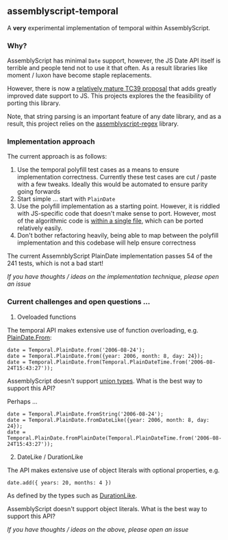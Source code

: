 ## assemblyscript-temporal

A **very** experimental implementation of temporal within AssemblyScript.

### Why?

AssemblyScript has minimal `Date` support, however, the JS Date API itself is terrible and people tend not to use it that often. As a result libraries like moment / luxon have become staple replacements.

However, there is now a [relatively mature TC39 proposal](https://github.com/tc39/proposal-temporal) that adds greatly improved date support to JS. This projects explores the the feasibility of porting this library.

Note, that string parsing is an important feature of any date library, and as a result, this project relies on the [assemblyscript-regex](https://github.com/ColinEberhardt/assemblyscript-regex) library.

### Implementation approach

The current approach is as follows:

1. Use the temporal polyfill test cases as a means to ensure implementation correctness. Currently these test cases are cut / paste with a few tweaks. Ideally this would be automated to ensure parity going forwards
2. Start simple ... start with `PlainDate`
3. Use the polyfill implementation as a starting point. However, it is riddled with JS-specific code that doesn't make sense to port. However, most of the algorithmic code is [within a single file](https://github.com/tc39/proposal-temporal/blob/main/polyfill/lib/ecmascript.mjs), which can be ported relatively easily.
4. Don't bother refactoring heavily, being able to map between the polyfill implementation and this codebase will help ensure correctness


The current AssemnblyScript PlainDate implementation passes 54 of the 241 tests, which is not a bad start!

*If you have thoughts / ideas on the implementation technique, please open an issue*

### Current challenges and open questions ...

1. Oveloaded functions

The temporal API makes extensive use of function overloading, e.g. [PlainDate.From](https://github.com/tc39/proposal-temporal/blob/main/polyfill/index.d.ts#L807):

~~~
date = Temporal.PlainDate.from('2006-08-24'); 
date = Temporal.PlainDate.from({year: 2006, month: 8, day: 24}); 
date = Temporal.PlainDate.from(Temporal.PlainDateTime.from('2006-08-24T15:43:27'));
~~~

AssemblyScript doesn't support [union types](https://www.assemblyscript.org/basics.html#no-union-types). What is the best way to support this API?

Perhaps ...

~~~
date = Temporal.PlainDate.fromString('2006-08-24'); 
date = Temporal.PlainDate.fromDateLike({year: 2006, month: 8, day: 24}); 
date = Temporal.PlainDate.fromPlainDate(Temporal.PlainDateTime.from('2006-08-24T15:43:27'));
~~~

2. DateLike / DurationLike

The API makes extensive use of object literals with optional properties, e.g.

~~~
date.add({ years: 20, months: 4 })
~~~

As defined by the types such as [DurationLike](https://github.com/tc39/proposal-temporal/blob/main/polyfill/index.d.ts#L460).

AssemblyScript doesn't support object literals. What is the best way to support this API?


*If you have thoughts / ideas on the above, please open an issue*
